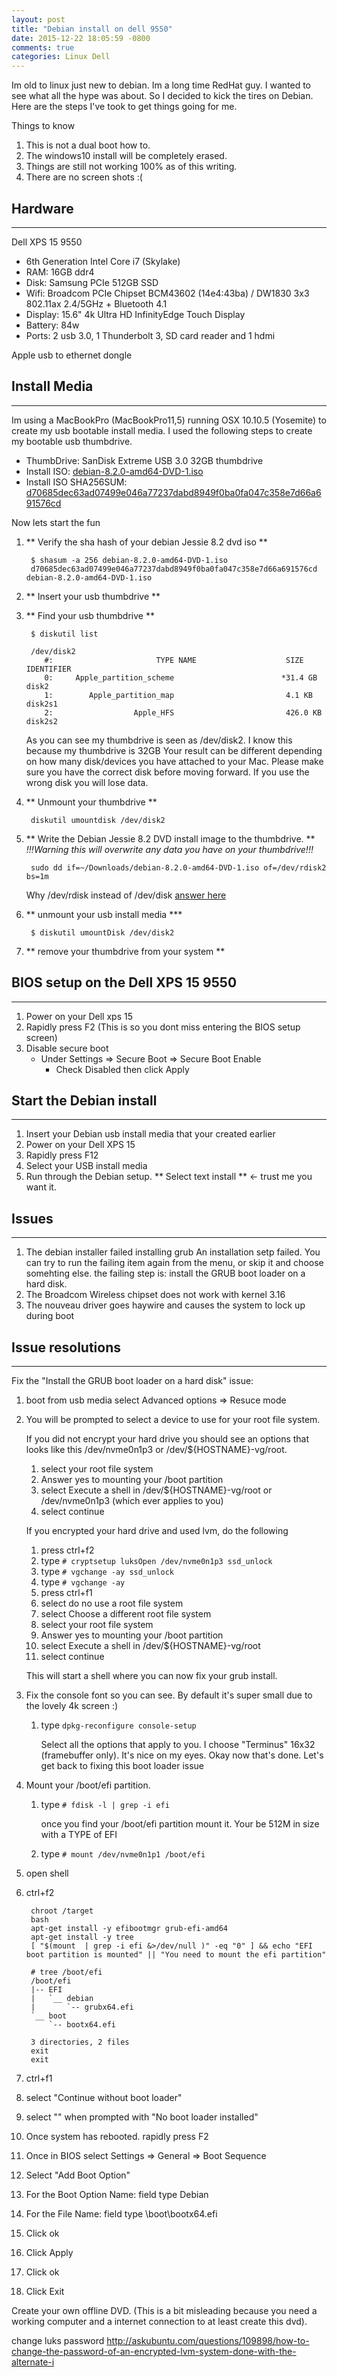 ```yaml
---
layout: post
title: "Debian install on dell 9550"
date: 2015-12-22 18:05:59 -0800
comments: true
categories: Linux Dell
---
```


Im old to linux just new to debian. Im a long time RedHat guy. I wanted to see what all the hype was about. So I decided to kick the tires on Debian. Here are the steps I've took to get things going for me. 

Things to know

1. This is not a dual boot how to.
2. The windows10 install will be completely erased.
3. Things are still not working 100% as of this writing.
4. There are no screen shots :(


## Hardware
--------------------------------------------------------------------------------
Dell XPS 15 9550

   * 6th Generation Intel Core i7 (Skylake)
   * RAM: 16GB ddr4
   * Disk: Samsung PCIe 512GB SSD 
   * Wifi: Broadcom PCIe Chipset BCM43602 (14e4:43ba) / DW1830 3x3 802.11ax 2.4/5GHz + Bluetooth 4.1
   * Display: 15.6" 4k Ultra HD InfinityEdge Touch Display
   * Battery: 84w
   * Ports: 2 usb 3.0, 1 Thunderbolt 3, SD card reader and 1 hdmi 

Apple usb to ethernet dongle


## Install Media 
--------------------------------------------------------------------------------
Im using a MacBookPro (MacBookPro11,5) running OSX 10.10.5 (Yosemite) to create my usb bootable install media. I used the following steps to create my bootable usb thumbdrive.


* ThumbDrive: SanDisk Extreme USB 3.0 32GB thumbdrive
* Install ISO: [debian-8.2.0-amd64-DVD-1.iso](http://cdimage.debian.org/debian-cd/8.2.0/amd64/iso-dvd/debian-8.2.0-amd64-DVD-1.iso)
* Install ISO SHA256SUM: [d70685dec63ad07499e046a77237dabd8949f0ba0fa047c358e7d66a691576cd](http://cdimage.debian.org/debian-cd/8.2.0/amd64/iso-dvd/SHA256SUMS)



Now lets start the fun

1. ** Verify the sha hash of your debian Jessie 8.2 dvd iso **

        $ shasum -a 256 debian-8.2.0-amd64-DVD-1.iso
        d70685dec63ad07499e046a77237dabd8949f0ba0fa047c358e7d66a691576cd  debian-8.2.0-amd64-DVD-1.iso

2. ** Insert your usb thumbdrive  **
3. ** Find your usb thumbdrive **

        $ diskutil list

        /dev/disk2
           #:                       TYPE NAME                    SIZE       IDENTIFIER
           0:     Apple_partition_scheme                        *31.4 GB    disk2
           1:        Apple_partition_map                         4.1 KB     disk2s1
           2:                  Apple_HFS                         426.0 KB   disk2s2

    As you can see my thumbdrive is seen as /dev/disk2. I know this because my thumbdrive is 32GB
Your result can be different depending on how many disk/devices you have attached to your Mac. Please make sure you have the correct disk before moving forward. If you use the wrong disk you will lose data.

4. ** Unmount your thumbdrive **

        diskutil umountdisk /dev/disk2

5. ** Write the Debian Jessie 8.2 DVD install image to the thumbdrive. ** _!!!Warning this will overwrite any data you have on your thumbdrive!!!_

        sudo dd if=~/Downloads/debian-8.2.0-amd64-DVD-1.iso of=/dev/rdisk2 bs=1m

    Why /dev/rdisk instead of /dev/disk [answer here](http://superuser.com/questions/631592/why-is-dev-rdisk-about-20-times-faster-than-dev-disk-in-mac-os-x)

6. ** unmount your usb install media ***

        $ diskutil umountDisk /dev/disk2

7. ** remove your thumbdrive from your system **


## BIOS setup on the Dell XPS 15 9550
--------------------------------------------------------------------------------
1. Power on your Dell xps 15
2. Rapidly press F2 (This is so you dont miss entering the BIOS setup screen)
3. Disable secure boot
   * Under Settings => Secure Boot => Secure Boot Enable
      * Check Disabled then click Apply


## Start the Debian install
--------------------------------------------------------------------------------
1. Insert your Debian usb install media that your created earlier
2. Power on your Dell XPS 15
3. Rapidly press F12
4. Select your USB install media
5. Run through the Debian setup. ** Select text install ** <- trust me you want it.


## Issues
--------------------------------------------------------------------------------
1. The debian installer failed installing grub
  An installation setp failed. You can try to run the failing item again from the menu, or skip it and choose somehting else. the failing step is: install the GRUB boot loader on a hard disk.
2. The Broadcom Wireless chipset does not work with kernel 3.16
3. The nouveau driver goes haywire and causes the system to lock up during boot



## Issue resolutions
--------------------------------------------------------------------------------
Fix the "Install the GRUB boot loader on a hard disk" issue:


1. boot from  usb media
select Advanced options => Resuce mode
2. You will be prompted to select a device to use for your root file system. 

    If you did not encrypt your hard drive you should see an options that looks like this
    /dev/nvme0n1p3 or /dev/${HOSTNAME}-vg/root. 
    1. select your root file system
    1. Answer yes to mounting your /boot partition
    1. select Execute a shell in /dev/${HOSTNAME}-vg/root or /dev/nvme0n1p3 (which ever applies to you)
    1. select continue

    If you encrypted your hard drive and used lvm, do the following
    1. press ctrl+f2
    1. type ``` # cryptsetup luksOpen /dev/nvme0n1p3 ssd_unlock ```
    1. type ``` # vgchange -ay ssd_unlock ```
    1. type ``` # vgchange -ay ```
    1. press ctrl+f1
    1. select do no use a root file system
    1. select Choose a different root file system
    1. select your root file system
    1. Answer yes to mounting your /boot partition
    1. select Execute a shell in /dev/${HOSTNAME}-vg/root
    1. select continue

    This will start a shell where you can now fix your grub install.
3. Fix the console font so you can see. By default it's super small due to the lovely 4k screen :)

    1. type ```dpkg-reconfigure console-setup```

        Select all the options that apply to you. 
        I choose "Terminus" 16x32 (framebuffer only). It's nice on my eyes.
        Okay now that's done. Let's get back to fixing this boot loader issue

4. Mount your /boot/efi partition.
    1. type ```# fdisk -l | grep -i efi```

        once you find your /boot/efi partition mount it. Your be 512M in size with a TYPE of EFI

    2. type ```# mount /dev/nvme0n1p1 /boot/efi```



1. open shell
2. ctrl+f2

        chroot /target
        bash
        apt-get install -y efibootmgr grub-efi-amd64
        apt-get install -y tree
        [ "$(mount  | grep -i efi &>/dev/null )" -eq "0" ] && echo "EFI boot partition is mounted" || "You need to mount the efi partition"
        
        # tree /boot/efi
        /boot/efi
        |-- EFI
        |   `__ debian
        |       `-- grubx64.efi
        `__ boot
            `-- bootx64.efi
  
        3 directories, 2 files
        exit
        exit

3. ctrl+f1
4. select "Continue without boot loader"
5. select "<Continue>" when prompted with "No boot loader installed"
6. Once system has rebooted. rapidly press F2
7. Once in BIOS select Settings => General => Boot Sequence
8. Select "Add Boot Option"
9. For the Boot Option Name: field type Debian
10. For the File Name: field type  \boot\bootx64.efi
12. Click ok
13. Click Apply
14. Click ok
15. Click Exit



Create your own offline DVD. (This is a bit misleading because you need a working computer and a internet connection to at least create this dvd).

change luks password
http://askubuntu.com/questions/109898/how-to-change-the-password-of-an-encrypted-lvm-system-done-with-the-alternate-i
